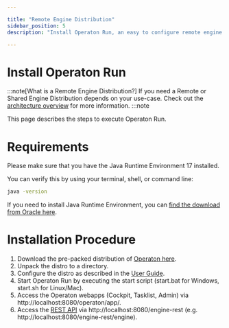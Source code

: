 ```yaml
---

title: "Remote Engine Distribution"
sidebar_position: 5
description: "Install Operaton Run, an easy to configure remote engine distribution of Operaton. No Java knowledge necessary."

---
```

# Install Operaton Run

:::note[What is a Remote Engine Distribution?]
If you need a Remote or Shared Engine Distribution depends on your use-case. Check out the [architecture overview](../introduction/architecture.md) for more information.
:::note

This page describes the steps to execute Operaton Run.

# Requirements
Please make sure that you have the Java Runtime Environment 17 installed.

You can verify this by using your terminal, shell, or command line:

```sh
java -version
```
If you need to install Java Runtime Environment, you can [find the download from Oracle here](https://www.oracle.com/java/technologies/javase-downloads.html).

# Installation Procedure
1. Download the pre-packed distribution of  [Operaton here](https://operaton.org/download/).
2. Unpack the distro to a directory.
3. Configure the distro as described in the [User Guide](../user-guide/operaton-bpm-run.md).
4. Start Operaton Run by executing the start script (start.bat for Windows, start.sh for Linux/Mac).
5. Access the Operaton webapps (Cockpit, Tasklist, Admin) via http://localhost:8080/operaton/app/.
6. Access the [REST API](../reference/rest/overview/index.md) via http://localhost:8080/engine-rest (e.g. http://localhost:8080/engine-rest/engine).

